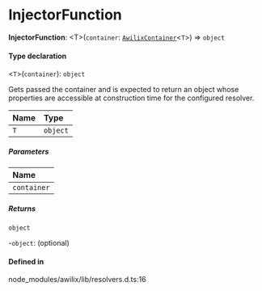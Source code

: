 # InjectorFunction

 **InjectorFunction**: <T\>(`container`: [`AwilixContainer`](../interfaces/AwilixContainer.md)<`T`\>) => `object`

#### Type declaration

<`T`\>(`container`): `object`

Gets passed the container and is expected to return an object
whose properties are accessible at construction time for the
configured resolver.

| Name | Type |
| :------ | :------ |
| `T` | `object` |

##### Parameters

| Name |
| :------ |
| `container` | [`AwilixContainer`](../interfaces/AwilixContainer.md)<`T`\> |

##### Returns

`object`

-`object`: (optional) 

#### Defined in

node_modules/awilix/lib/resolvers.d.ts:16
